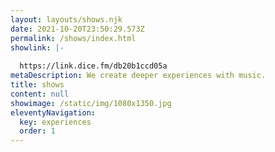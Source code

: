 ```yaml
---
layout: layouts/shows.njk
date: 2021-10-20T23:50:29.573Z
permalink: /shows/index.html
showlink: |-
  
  https://link.dice.fm/db20b1ccd05a
metaDescription: We create deeper experiences with music.
title: shows
content: null
showimage: /static/img/1080x1350.jpg
eleventyNavigation:
  key: experiences
  order: 1
---
```


